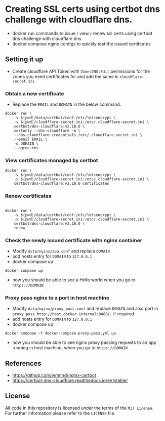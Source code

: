 # Creating SSL certs using certbot dns challenge with cloudflare dns. 

* docker run commands to issue / view / renew ssl certs using certbot dns challenge with cloudflare dns
* docker compose nginx configs to quickly test the issued certifcates

## Setting it up
* Create cloudflare API Token with `Zone:DNS:Edit` permissions for the zones you need certificates for and add the same in `cloudflare-secret.ini`

### Obtain a new certificate

* Replace the `EMAIL` and `DOMAIN` in the below command.  

```
docker run \
	-v $(pwd)/data/certbot/conf:/etc/letsencrypt \
 	-v $(pwd)/cloudflare-secret.ini:/etc/.cloudflare-secret.ini \
	certbot/dns-cloudflare:v2.10.0 \
	certonly --dns-cloudflare -n \
    --dns-cloudflare-credentials /etc/.cloudflare-secret.ini \
    --email EMAIL \
 	-d DOMAIN \
    --agree-tos
```

### View certificates managed by certbot

```
docker run \
	-v $(pwd)/data/certbot/conf:/etc/letsencrypt \
 	-v $(pwd)/cloudflare-secret.ini:/etc/.cloudflare-secret.ini \
	certbot/dns-cloudflare:v2.10.0 certificates
```

### Renew certificates

```

docker run \
	-v $(pwd)/data/certbot/conf:/etc/letsencrypt \
 	-v $(pwd)/cloudflare-secret.ini:/etc/.cloudflare-secret.ini \
	certbot/dns-cloudflare:v2.10.0 \
	renew
```

### Check the newly issued certificate with nginx container

* Modify `data/nginx/app.conf` and replace `DOMAIN`
* add hosts entry for `DOMAIN` to `127.0.0.1`
* docker compose up

```
docker compose up
```

* now you should be able to see a Hello world when you go to `https://DOMAIN`

### Proxy pass nginx to a port in host machine

* Modify `data/nginx/proxy_pass.conf` and replace `DOMAIN` and also port in `proxy_pass http://host.docker.internal:8080/;` if required
* add hosts entry for `DOMAIN` to `127.0.0.1`
* docker compose up

```
docker compose -f docker-compose-proxy-pass.yml up
```

* now you should be able to see nginx proxy passing requests to an app running in host machine, when you go to `https://DOMAIN`

## References
* https://github.com/wmnnd/nginx-certbot
* https://certbot-dns-cloudflare.readthedocs.io/en/stable/

## License
All code in this repository is licensed under the terms of the `MIT License`. For further information please refer to the `LICENSE` file.
